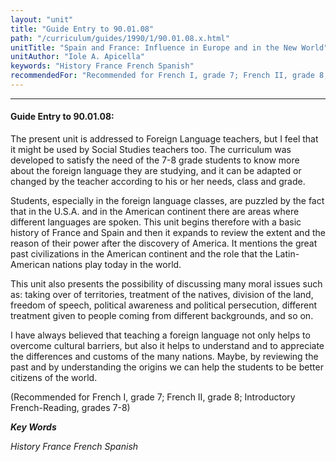 ```yaml
---
layout: "unit"
title: "Guide Entry to 90.01.08"
path: "/curriculum/guides/1990/1/90.01.08.x.html"
unitTitle: "Spain and France: Influence in Europe and in the New World"
unitAuthor: "Iole A. Apicella"
keywords: "History France French Spanish"
recommendedFor: "Recommended for French I, grade 7; French II, grade 8; Introductory French-Reading, grades 7-8"
---
```

<body>
<hr/>
<h4>
Guide Entry to 90.01.08:
</h4>
The present unit is addressed to Foreign Language teachers, but I feel that it might be used by Social Studies teachers too. The curriculum was developed to satisfy the need of the 7-8 grade students to know more about the foreign language they are studying, and it can be adapted or changed by the teacher according to his or her needs, class and grade.
<p>
Students, especially in the foreign language classes, are puzzled by the fact that in the U.S.A. and in the American continent there are areas where different languages are spoken. This unit begins therefore with a basic history of France and Spain and then it expands to review the extent and the reason of their power after the discovery of America. It mentions the great past civilizations in the American continent and the role that the Latin-American nations play today in the world.
</p>
<p>
This unit also presents the possibility of discussing many moral issues such as: taking over of territories, treatment of the natives, division of the land, freedom of speech, political awareness and political persecution, different treatment given to people coming from different backgrounds, and so on.
</p>
<p>
I have always believed that teaching a foreign language not only helps to overcome cultural barriers, but also it helps to understand and to appreciate the differences and customs of the many nations. Maybe, by reviewing the past and by understanding the origins we can help the students to be better citizens of the world.
</p>
<p>
(Recommended for French I, grade 7; French II, grade 8; Introductory French-Reading, grades 7-8)
</p>
<p>
<b>
<i>
Key Words
</i>
</b>
<br/>
</p>
<p>
<i>
History France French Spanish
</i>
</p>
</body>